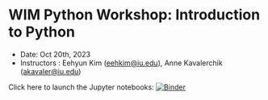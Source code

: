 # WIM Python Workshop: Introduction to Python

* Date: Oct 20th, 2023
* Instructors
: Eehyun Kim (eehkim@iu.edu), Anne Kavalerchik (akavaler@iu.edu)

Click here to launch the Jupyter notebooks: [![Binder](https://mybinder.org/badge_logo.svg)](https://mybinder.org/v2/gh/anne-kav/wim-2023/HEAD)
